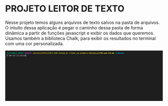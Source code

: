 # PROJETO LEITOR DE TEXTO 

Nesse projeto temos alguns arquivos de texto salvos na pasta de arquivos. O intuito dessa aplicação é pegar o caminho dessa pasta de forma dinâmica a partir de funções javascript e exibir os dados que queremos. Usamos também a biblioteca Chalk, para 
exibir os resultados no terminal com uma cor personalizada. 

![TESTE](./assets/gif1.gif)